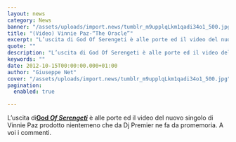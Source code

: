 ```yaml
---
layout: news
category: News
banner: "/assets/uploads/import.news/tumblr_m9upplqLkm1qadi34o1_500.jpg"
title: "(Video) Vinnie Paz-“The Oracle”"
excerpt: "L’uscita di God Of Serengeti è alle porte ed il video del nuovo singolo di Vinnie Paz prodotto nientemeno che da Dj Premier ne fa da promemoria. A voi i commenti"
quote: ""
description: "L’uscita di God Of Serengeti è alle porte ed il video del nuovo singolo di Vinnie Paz prodotto nientemeno che da Dj Premier ne fa da promemoria. A voi i commenti"
keywords: ""
date: 2012-10-15T00:00:00.000+01:00
author: "Giuseppe Net"
cover: "/assets/uploads/import.news/tumblr_m9upplqLkm1qadi34o1_500.jpg"
pagination:
  enabled: true

---
```


L’uscita di[**God _Of Serengeti_**](https://hotmc.com/vinnie-paz-god-of-the-serengeti-tracklist-cover-e-nuovo-singolo/) è alle porte ed il video del nuovo singolo di Vinnie Paz prodotto nientemeno che da Dj Premier ne fa da promemoria. A voi i commenti.